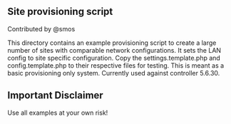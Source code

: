 ## Site provisioning script

Contributed by @smos

This directory contains an example provisioning script to create a large number of sites with comparable network configurations. It sets the LAN config to site specific configuration. Copy the settings.template.php and config.template.php to their respective files for testing.
This is meant as a basic provisioning only system. Currently used against controller 5.6.30.

## Important Disclaimer

Use all examples at your own risk!
